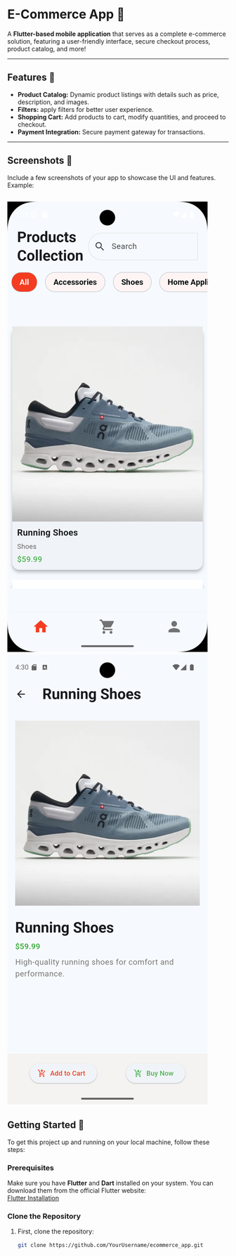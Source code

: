 # E-Commerce App 🛒

A **Flutter-based mobile application** that serves as a complete e-commerce solution, featuring a user-friendly interface, secure checkout process, product catalog, and more!

---

## Features 🚀

- **Product Catalog:** Dynamic product listings with details such as price, description, and images.
- **Filters:** apply filters for better user experience.
- **Shopping Cart:** Add products to cart, modify quantities, and proceed to checkout.
- **Payment Integration:** Secure payment gateway for transactions.

---

## Screenshots 📸

Include a few screenshots of your app to showcase the UI and features. Example:

![Home Screen](https://github.com/Sandy99098/Ecommerce_App/blob/main/screenshots/Home.png)
![Product Details Page](https://github.com/Sandy99098/Ecommerce_App/blob/main/screenshots/ProductDetail.png)
---

## Getting Started 🚗

To get this project up and running on your local machine, follow these steps:

### Prerequisites

Make sure you have **Flutter** and **Dart** installed on your system. You can download them from the official Flutter website:  
[Flutter Installation](https://flutter.dev/docs/get-started/install)

### Clone the Repository

1. First, clone the repository:
   ```bash
   git clone https://github.com/YourUsername/ecommerce_app.git
